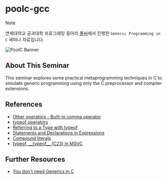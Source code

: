 # poolc-gcc

> [!NOTE]
> 연세대학교 공과대학 프로그래밍 동아리 [풀씨](https://poolc.org/)에서 진행한 `Generic Programming in C` 세미나 자료입니다.

![PoolC Banner](https://poolc.org/assets/main-banner-DAW2HCpy.png)

## About This Seminar

This seminar explores some practical metaprogramming techniques in C to simulate generic programming using only the C preprocessor and compiler extensions.

## References

- [Other operators - Built-in comma operator](https://en.cppreference.com/w/cpp/language/operator_other)
- [typeof operators](https://en.cppreference.com/w/c/language/typeof)
- [Referring to a Type with typeof](https://gcc.gnu.org/onlinedocs/gcc/Typeof.html)
- [Statements and Declarations in Expressions](https://gcc.gnu.org/onlinedocs/gcc/Statement-Exprs.html)
- [Compound literals](https://en.cppreference.com/w/c/language/compound_literal)
- [typeof, \_\_typeof\_\_ (C23) in MSVC](https://learn.microsoft.com/en-us/cpp/c-language/typeof-c?view=msvc-170)

## Further Resources

- [You don't need Generics in C](https://youtu.be/o94JcrQThaM?si=nCHgY8f6W4Lv9fQh)

